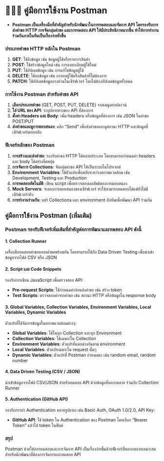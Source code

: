 # 🧑🏽‍🚀 คู่มือการใช้งาน Postman 

- #### Postman เป็นเครื่องมือที่สำคัญสำหรับนักพัฒนาในการทดสอบและจัดการ API โดยรองรับการส่งคำขอ HTTP การจัดกลุ่มคำขอ และการทดสอบ API ให้มีประสิทธิภาพมากขึ้น ทำให้การทำงานร่วมกันภายในทีมเป็นเรื่องง่ายยิ่งขึ้น 

### ประเภทคำขอ HTTP หลักใน Postman
1. **GET**: ใช้ดึงข้อมูล เช่น ข้อมูลผู้ใช้หรือรายการสินค้า
2. **POST**: ใช้สร้างข้อมูลใหม่ เช่น การลงทะเบียนผู้ใช้ใหม่
3. **PUT**: ใช้อัปเดตข้อมูล เช่น การแก้ไขข้อมูลผู้ใช้
4. **DELETE**: ใช้ลบข้อมูล เช่น การลบผู้ใช้หรือสินค้าที่ไม่ต้องการ
5. **PATCH**: ใช้อัปเดตข้อมูลบางส่วนในเซิร์ฟเวอร์ โดยไม่ต้องอัปเดตข้อมูลทั้งหมด

### การใช้งาน Postman สำหรับคำขอ API
1. **เลือกประเภทคำขอ** (GET, POST, PUT, DELETE) จากเมนูดรอปดาวน์
2. **ใส่ URL ของ API**: ระบุปลายทางของ API ที่ต้องการ
3. **ตั้งค่า Headers และ Body**: เพิ่ม headers หรือข้อมูลที่ต้องการ เช่น JSON ในคำขอ POST/PUT
4. **ส่งคำขอและดูการตอบสนอง**: คลิก “Send” เพื่อส่งคำขอและดูสถานะ HTTP และข้อมูลที่เซิร์ฟเวอร์ตอบกลับ

### ฟีเจอร์หลักของ Postman
1. **การสร้างและส่งคำขอ**: รองรับคำขอ HTTP ได้หลายประเภท โดยสามารถกำหนดค่า headers และ body ได้อย่างยืดหยุ่น
2. **การจัดการ Collections**: จัดกลุ่มคำขอ API ให้เป็นระบบในโปรเจกต์
3. **Environment Variables**: ใช้ตัวแปรเพื่อสลับระหว่างสภาพแวดล้อม เช่น Development, Testing และ Production
4. **การทดสอบอัตโนมัติ**: เขียน script เพื่อตรวจสอบผลลัพธ์ของการตอบสนอง
5. **Mock Servers**: จำลองการตอบสนองของเซิร์ฟเวอร์ ทำให้สามารถทดสอบได้แม้ยังไม่มีเซิร์ฟเวอร์จริง
6. **การทำงานร่วมกัน**: แชร์ Collections และ environment กับทีมเพื่อพัฒนา API ร่วมกัน


## คู่มือการใช้งาน Postman (เพิ่มเติม)

### Postman รองรับฟีเจอร์เพิ่มเติมที่สำคัญต่อการพัฒนาและทดสอบ API ดังนี้

#### 1. Collection Runner
เครื่องมือทดสอบคำขอหลายคำขอพร้อมกัน โดยสามารถใช้กับ Data Driven Testing เพื่อนำเข้าข้อมูลจากไฟล์ CSV หรือ JSON

#### 2. Script และ Code Snippets
รองรับการเขียน JavaScript เพื่อตรวจสอบ API:
- **Pre-request Scripts**: ใช้กำหนดค่าก่อนส่งคำขอ เช่น สร้าง token
- **Test Scripts**: ตรวจสอบค่าจากคำขอ เช่น สถานะ HTTP หรือข้อมูลใน response body

#### 3. Global Variables, Collection Variables, Environment Variables, Local Variables, Dynamic Variables
ตัวแปรที่ใช้จัดการข้อมูลในสภาพแวดล้อมต่างๆ:
- **Global Variables**: ใช้ในทุก Collection และทุก Environment
- **Collection Variables**: ใช้เฉพาะใน Collection
- **Environment Variables**: ตัวแปรที่แตกต่างกันตาม environment
- **Local Variables**: ตัวแปรเฉพาะใน request นั้นๆ
- **Dynamic Variables**: ตัวแปรที่ Postman กำหนดมา เช่น random email, random number

#### 4. Data Driven Testing (CSV / JSON)
นำเข้าข้อมูลจากไฟล์ CSV/JSON สำหรับทดสอบ API ด้วยข้อมูลที่หลากหลาย ร่วมกับ Collection Runner 

#### 5. Authentication (GitHub API)
รองรับการทำ Authentication หลายรูปแบบ เช่น Basic Auth, OAuth 1.0/2.0, API Key:
- **GitHub API**: ใช้ token ใน Authentication ของ Postman โดยเลือก “Bearer Token” แล้วใส่ token ในฟิลด์


### สรุป
Postman ช่วยให้การทดสอบและการจัดการ API เป็นเรื่องง่ายขึ้นด้วยฟีเจอร์ที่หลากหลายเหมาะสมสำหรับนักพัฒนาที่ต้องการจัดการและทดสอบ API

